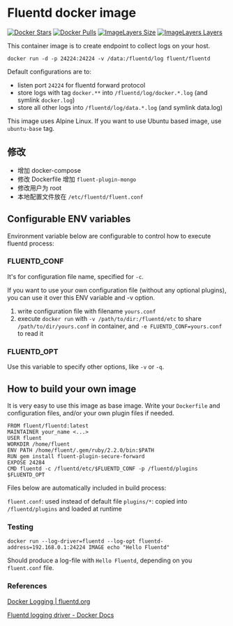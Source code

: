 # Fluentd docker image

[![Docker Stars](https://img.shields.io/docker/stars/fluent/fluentd.svg)](https://hub.docker.com/r/fluent/fluentd/)
[![Docker Pulls](https://img.shields.io/docker/pulls/fluent/fluentd.svg)](https://hub.docker.com/r/fluent/fluentd/)
[![ImageLayers Size](https://img.shields.io/imagelayers/image-size/fluent/fluentd/latest.svg)](https://hub.docker.com/r/fluent/fluentd/)
[![ImageLayers Layers](https://img.shields.io/imagelayers/layers/fluent/fluentd/latest.svg)](https://hub.docker.com/r/fluent/fluentd/)

This container image is to create endpoint to collect logs on your host.

```
docker run -d -p 24224:24224 -v /data:/fluentd/log fluent/fluentd
```

Default configurations are to:

* listen port `24224` for fluentd forward protocol
* store logs with tag `docker.**` into `/fluentd/log/docker.*.log` (and symlink `docker.log`)
* store all other logs into `/fluentd/log/data.*.log` (and symlink data.log)

This image uses Alpine Linux. If you want to use Ubuntu based image, use `ubuntu-base` tag.

## 修改

  - 增加 docker-compose
  - 修改 Dockerfile 增加 `fluent-plugin-mongo`
  - 修改用户为 root
  - 本地配置文件放在 `/etc/fluentd/fluent.conf`

## Configurable ENV variables

Environment variable below are configurable to control how to execute fluentd process:

### FLUENTD_CONF

It's for configuration file name, specified for `-c`.

If you want to use your own configuration file (without any optional plugins), you can use it over this ENV variable and -v option.

1. write configuration file with filename `yours.conf`
2. execute `docker run` with `-v /path/to/dir:/fluentd/etc` to share `/path/to/dir/yours.conf` in container, and `-e FLUENTD_CONF=yours.conf` to read it

### FLUENTD_OPT

Use this variable to specify other options, like `-v` or `-q`.

## How to build your own image

It is very easy to use this image as base image. Write your `Dockerfile` and configuration files, and/or your own plugin files if needed.

```
FROM fluent/fluentd:latest
MAINTAINER your_name <...>
USER fluent
WORKDIR /home/fluent
ENV PATH /home/fluent/.gem/ruby/2.2.0/bin:$PATH
RUN gem install fluent-plugin-secure-forward
EXPOSE 24284
CMD fluentd -c /fluentd/etc/$FLUENTD_CONF -p /fluentd/plugins $FLUENTD_OPT
```

Files below are automatically included in build process:

`fluent.conf`: used instead of default file
`plugins/*`: copied into `/fluentd/plugins` and loaded at runtime

### Testing

```
docker run --log-driver=fluentd --log-opt fluentd-address=192.168.0.1:24224 IMAGE echo "Hello Fluentd"
```

Should produce a log-file with `Hello Fluentd`, depending on you `fluent.conf` file.

### References

[Docker Logging | fluentd.org](http://www.fluentd.org/guides/recipes/docker-logging)

[Fluentd logging driver - Docker Docs](https://docs.docker.com/engine/reference/logging/fluentd/)
